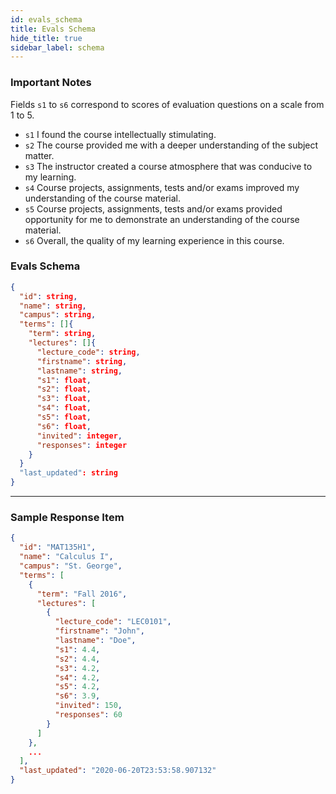 ```yaml
---
id: evals_schema
title: Evals Schema
hide_title: true
sidebar_label: schema
---
```


### Important Notes

Fields `s1` to `s6` correspond to scores of evaluation questions on a scale from 1 to 5.

* `s1` I found the course intellectually stimulating.
* `s2` The course provided me with a deeper understanding of the subject matter.
* `s3` The instructor created a course atmosphere that was conducive to my learning.
* `s4` Course projects, assignments, tests and/or exams improved my understanding of the course material.
* `s5` Course projects, assignments, tests and/or exams provided opportunity for me to demonstrate an understanding of the course material.
* `s6` Overall, the quality of my learning experience in this course.

### Evals Schema

```json
{
  "id": string,
  "name": string,
  "campus": string,
  "terms": []{
    "term": string,
    "lectures": []{
      "lecture_code": string,
      "firstname": string,
      "lastname": string,
      "s1": float,
      "s2": float,
      "s3": float,
      "s4": float,
      "s5": float,
      "s6": float,
      "invited": integer,
      "responses": integer
    }
  }
  "last_updated": string
}
```

---

### Sample Response Item

```json
{
  "id": "MAT135H1",
  "name": "Calculus I",
  "campus": "St. George",
  "terms": [
    {
      "term": "Fall 2016",
      "lectures": [
        {
          "lecture_code": "LEC0101",
          "firstname": "John",
          "lastname": "Doe",
          "s1": 4.4,
          "s2": 4.4,
          "s3": 4.2,
          "s4": 4.2,
          "s5": 4.2,
          "s6": 3.9,
          "invited": 150,
          "responses": 60
        }
      ]
    },
    ...
  ],
  "last_updated": "2020-06-20T23:53:58.907132"
}
```